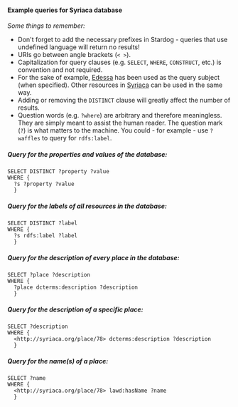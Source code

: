 #### Example queries for Syriaca database

_Some things to remember:_
* Don't forget to add the necessary prefixes in Stardog - queries that use undefined language will return no results!
* URIs go between angle brackets (`< >`).
* Capitalization for query clauses (e.g. `SELECT`, `WHERE`, `CONSTRUCT`, etc.) is convention and not required.
* For the sake of example, [Edessa](http://syriaca.org/place/78/html) has been used as the query subject (when specified). Other resources in [Syriaca](syriaca.org) can be used in the same way.
* Adding or removing the `DISTINCT` clause will greatly affect the number of results.
* Question words (e.g. `?where`) are arbitrary and therefore meaningless. They are simply meant to assist the human reader. The question mark (`?`) is what matters to the machine. You could - for example - use `?waffles` to query for `rdfs:label`.

##### Query for the properties and values of the database:

```
SELECT DISTINCT ?property ?value
WHERE {
  ?s ?property ?value
  }
```


##### Query for the labels of all resources in the database:

```
SELECT DISTINCT ?label
WHERE {
  ?s rdfs:label ?label
  }
```


##### Query for the description of every place in the database:

```
SELECT ?place ?description
WHERE {
  ?place dcterms:description ?description
  }
```


##### Query for the description of a specific place:

```
SELECT ?description
WHERE {
  <http://syriaca.org/place/78> dcterms:description ?description
  }
```


##### Query for the name(s) of a place:

```
SELECT ?name
WHERE {
  <http://syriaca.org/place/78> lawd:hasName ?name
  }
```

